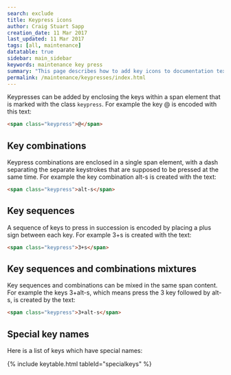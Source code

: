 ```yaml
---
search: exclude
title: Keypress icons
author: Craig Stuart Sapp
creation_date: 11 Mar 2017
last_updated: 11 Mar 2017
tags: [all, maintenance]
datatable: true
sidebar: main_sidebar
keywords: maintenance key press
summary: "This page describes how to add key icons to documentation text."
permalink: /maintenance/keypresses/index.html
---
```


Keypresses can be added by enclosing the keys within a span element that is
marked with the class `keypress`.  For example the key <span class="keypress">@</span>
is encoded with this text:

```html
<span class="keypress">@</span>
```

## Key combinations ##

Keypress combinations are enclosed in a single span element, with a dash separating
the separate keystrokes that are supposed to be pressed at the same time.  For example
the key combination <span class="keypress">alt-s</span> is created with the text:

```html
<span class="keypress">alt-s</span>
```

## Key sequences ##

A sequence of keys to press in succession is encoded by placing a plus sign between
each key.  For example <span class="keypress">3+s</span> is created with the text:

```html
<span class="keypress">3+s</span>
```

## Key sequences and combinations mixtures ##

Key sequences and combinations can be mixed in the same span content.  For example
the keys <span class="keypress">3+alt-s</span>, which means press the
<span class="keypress">3</span> key followed by <span class="keypress">alt-s</span>,
is created by the text:

```html
<span class="keypress">3+alt-s</span>
```

## Special key names ##

Here is a list of keys which have special names:

<script>

var columns = [
	{ data: "group", title: "Group"},
	{ data: "key",    title: "Key" },
	{ data: "action", title: "Text"},
];

var data = [

	{
		group: "special keys",
		key: "<span class='keypress'>command</span>",
		action: "<code>&lt;span class='keypress'&gt;command&lt;span&gt;</code>",
	},

	{
		group: "special keys",
		key: "<span class='keypress'>control</span>",
		action: "<code>&lt;span class='keypress'&gt;control&lt;span&gt;</code>",
	},

	{
		group: "special keys",
		key: "<span class='keypress'>alt</span>",
		action: "<code>&lt;span class='keypress'&gt;alt&lt;span&gt;</code>",
	},

	{
		group: "special keys",
		key: "<span class='keypress'>shift</span>",
		action: "<code>&lt;span class='keypress'&gt;shift&lt;span&gt;</code>",
	},

	{
		group: "special keys",
		key: "<span class='keypress'>hash</span>",
		action: "<code>&lt;span class='keypress'&gt;hash&lt;span&gt;</code>",
	},

	{
		group: "special keys",
		key: "<span class='keypress'>minus</span>",
		action: "<code>&lt;span class='keypress'&gt;minus&lt;span&gt;</code>",
	},

	{
		group: "special keys",
		key: "<span class='keypress'>plus</span>",
		action: "<code>&lt;span class='keypress'&gt;plus&lt;span&gt;</code>",
	},

	{
		group: "special keys",
		key: "<span class='keypress'>escape</span>",
		action: "<code>&lt;span class='keypress'&gt;escape&lt;span&gt;</code>",
	},

	{
		group: "special keys",
		key: "<span class='keypress'>space</span>",
		action: "<code>&lt;span class='keypress'&gt;space&lt;span&gt;</code>",
	},

	{
		group: "special keys",
		key: "<span class='keypress'>up</span>",
		action: "<code>&lt;span class='keypress'&gt;up&lt;span&gt;</code>",
	},

	{
		group: "special keys",
		key: "<span class='keypress'>down</span>",
		action: "<code>&lt;span class='keypress'&gt;down&lt;span&gt;</code>",
	},

	{
		group: "special keys",
		key: "<span class='keypress'>left</span>",
		action: "<code>&lt;span class='keypress'&gt;left&lt;span&gt;</code>",
	},

	{
		group: "special keys",
		key: "<span class='keypress'>right</span>",
		action: "<code>&lt;span class='keypress'&gt;right&lt;span&gt;</code>",
	},

];
</script>

{% include keytable.html
	tableId="specialkeys"
%}














